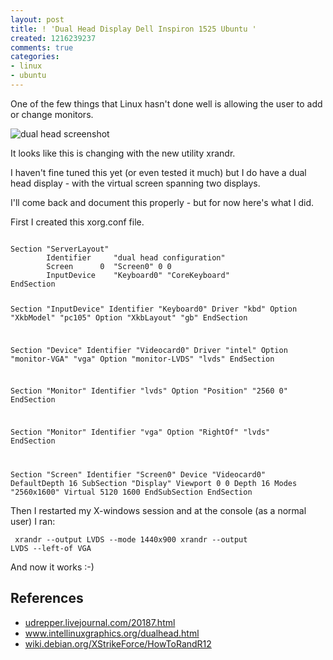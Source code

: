 ```yaml
---
layout: post
title: ! 'Dual Head Display Dell Inspiron 1525 Ubuntu '
created: 1216239237
comments: true
categories:
- linux
- ubuntu
---
```

<p>One of the few things that Linux hasn't done well is allowing the user to add or change monitors.</p><p><img src="/sites/default/files/dual-head.png" alt="dual head screenshot"/></p><p>It looks like this is changing with the new utility xrandr.</p><p>I haven't fine tuned this yet (or even tested it much) but I do have a dual head display - with the virtual screen spanning two displays.</p><p>I'll come back and document this properly - but for now here's what I did.</p>
<!--break-->
<p>First I created this xorg.conf file.</p><code>
Section "ServerLayout"
        Identifier     "dual head configuration"
        Screen      0  "Screen0" 0 0
        InputDevice    "Keyboard0" "CoreKeyboard"
EndSection

Section "InputDevice"
        Identifier  "Keyboard0"
        Driver      "kbd"
        Option      "XkbModel" "pc105"
        Option      "XkbLayout" "gb"
EndSection

Section "Device"
        Identifier  "Videocard0"
        Driver      "intel"
        Option      "monitor-VGA" "vga"
        Option      "monitor-LVDS" "lvds"
EndSection

Section "Monitor"
        Identifier "lvds"
        Option "Position" "2560 0"
EndSection

Section "Monitor"
        Identifier "vga"
        Option "RightOf" "lvds"
EndSection

Section "Screen"
        Identifier "Screen0"
        Device     "Videocard0"
        DefaultDepth     16
        SubSection "Display"
           Viewport   0 0
           Depth     16
           Modes        "2560x1600"
           Virtual      5120 1600
        EndSubSection
EndSection
</code><p>Then I restarted my X-windows session and at the console (as a normal user) I ran:</p>
<code>
xrandr --output LVDS --mode 1440x900
xrandr --output LVDS --left-of VGA
</code><p>And now it works :-)</p><h2>References</h2>

<ul>
<li><a href="http://udrepper.livejournal.com/20187.html" mce_href="http://udrepper.livejournal.com/20187.html">udrepper.livejournal.com/20187.html</a></li>
<li><a href="http://www.intellinuxgraphics.org/dualhead.html" mce_href="http://www.intellinuxgraphics.org/dualhead.html">www.intellinuxgraphics.org/dualhead.html</a></li>
<li><a href="http://wiki.debian.org/XStrikeForce/HowToRandR12">wiki.debian.org/XStrikeForce/HowToRandR12<a/></li>

</ul>


